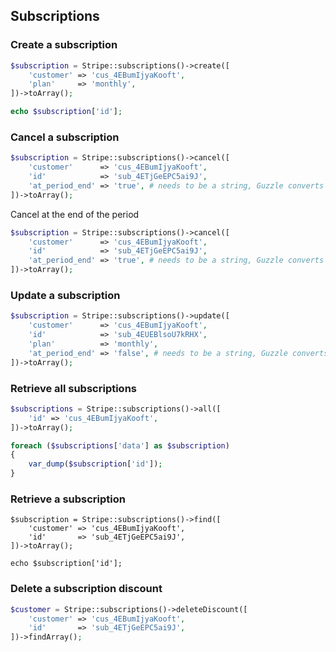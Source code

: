 ## Subscriptions

### Create a subscription

```php
$subscription = Stripe::subscriptions()->create([
	'customer' => 'cus_4EBumIjyaKooft',
	'plan'     => 'monthly',
])->toArray();

echo $subscription['id'];
```

### Cancel a subscription

```php
$subscription = Stripe::subscriptions()->cancel([
	'customer'      => 'cus_4EBumIjyaKooft',
	'id'            => 'sub_4ETjGeEPC5ai9J',
	'at_period_end' => 'true', # needs to be a string, Guzzle converts booleans to integers at the moment
])->toArray();
```

Cancel at the end of the period

```php
$subscription = Stripe::subscriptions()->cancel([
	'customer'      => 'cus_4EBumIjyaKooft',
	'id'            => 'sub_4ETjGeEPC5ai9J',
	'at_period_end' => 'true', # needs to be a string, Guzzle converts booleans to integers at the moment
])->toArray();
```

### Update a subscription

```php
$subscription = Stripe::subscriptions()->update([
	'customer'      => 'cus_4EBumIjyaKooft',
	'id'            => 'sub_4EUEBlsoU7kRHX',
	'plan'          => 'monthly',
	'at_period_end' => 'false', # needs to be a string, Guzzle converts booleans to integers at the moment
])->toArray();
```

### Retrieve all subscriptions

```php
$subscriptions = Stripe::subscriptions()->all([
	'id' => 'cus_4EBumIjyaKooft',
])->toArray();

foreach ($subscriptions['data'] as $subscription)
{
	var_dump($subscription['id']);
}
```

### Retrieve a subscription

```
$subscription = Stripe::subscriptions()->find([
	'customer' => 'cus_4EBumIjyaKooft',
	'id'       => 'sub_4ETjGeEPC5ai9J',
])->toArray();

echo $subscription['id'];
```

### Delete a subscription discount

```php
$customer = Stripe::subscriptions()->deleteDiscount([
	'customer' => 'cus_4EBumIjyaKooft',
	'id'       => 'sub_4ETjGeEPC5ai9J',
])->findArray();
```
